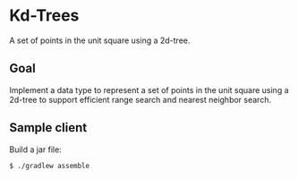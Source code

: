 # Kd-Trees

A set of points in the unit square using a 2d-tree.

## Goal

Implement a data type to represent a set of points in the unit square using a
2d-tree to support efficient range search and nearest neighbor search.

## Sample client

Build a jar file:

    $ ./gradlew assemble
